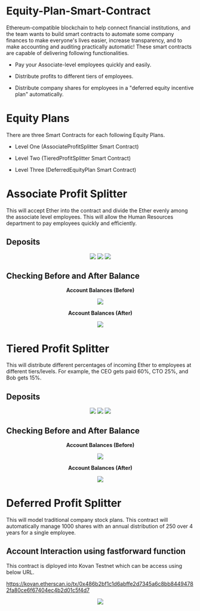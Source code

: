 # Equity-Plan-Smart-Contract

Ethereum-compatible blockchain to help connect financial institutions, and the team wants to build smart contracts to automate some company finances to make everyone's lives easier, increase transparency, and to make accounting and auditing practically automatic! These smart contracts are capable of delivering following functionalities.

- Pay your Associate-level employees quickly and easily.

- Distribute profits to different tiers of employees.

- Distribute company shares for employees in a "deferred equity incentive plan" automatically.

# Equity Plans

There are three Smart Contracts for each following Equity Plans.

- Level One (AssociateProfitSplitter Smart Contract)

- Level Two (TieredProfitSplitter Smart Contract)

- Level Three (DeferredEquityPlan Smart Contract)

# Associate Profit Splitter

This will accept Ether into the contract and divide the Ether evenly among the associate level employees. This will allow the Human Resources department to pay employees quickly and efficiently.

## Deposits

<p align="center">
  <img src="https://github.com/chirathlv/Equity-Plan-Smart-Contract/blob/main/Images/AssociateProfitSplitter%20Accounts%20Deposits.PNG">
  <img src="https://github.com/chirathlv/Equity-Plan-Smart-Contract/blob/main/Images/AssociateProfitSplitter%20Accounts%20Deposits%20Confirmation.PNG">
  <img src="https://github.com/chirathlv/Equity-Plan-Smart-Contract/blob/main/Images/AssociateProfitSplitter%20Accounts%20Deposits%20Verification.PNG">
</p>

## Checking Before and After Balance

<p align="center"><b>Account Balances (Before)</b></p>
<p align="center">
  <img src="https://github.com/chirathlv/Equity-Plan-Smart-Contract/blob/main/Images/AssociateProfitSplitter%20Before%20Accounts%20Balances.PNG">
</p>
<p align="center"><b>Account Balances (After)</b></p>
<p align="center">
  <img src="https://github.com/chirathlv/Equity-Plan-Smart-Contract/blob/main/Images/AssociateProfitSplitter%20After%20Accounts%20Balances.PNG">
</p>

# Tiered Profit Splitter

This will distribute different percentages of incoming Ether to employees at different tiers/levels. For example, the CEO gets paid 60%, CTO 25%, and Bob gets 15%.

## Deposits

<p align="center">
  <img src="https://github.com/chirathlv/Equity-Plan-Smart-Contract/blob/main/Images/TieredProfitSplitter%20Accounts%20Deposits.PNG">
  <img src="https://github.com/chirathlv/Equity-Plan-Smart-Contract/blob/main/Images/TieredProfitSplitter%20Accounts%20Deposits%20Confirmation.PNG">
  <img src="https://github.com/chirathlv/Equity-Plan-Smart-Contract/blob/main/Images/TieredProfitSplitter%20Accounts%20Deposits%20Verification.PNG">
</p>

## Checking Before and After Balance

<p align="center"><b>Account Balances (Before)</b></p>
<p align="center">
  <img src="https://github.com/chirathlv/Equity-Plan-Smart-Contract/blob/main/Images/TieredProfitSplitter%20Before%20Accounts%20Balances.PNG">
</p>
<p align="center"><b>Account Balances (After)</b></p>
<p align="center">
  <img src="https://github.com/chirathlv/Equity-Plan-Smart-Contract/blob/main/Images/TieredProfitSplitter%20After%20Accounts%20Balances.PNG">
</p>

# Deferred Profit Splitter

This will model traditional company stock plans. This contract will automatically manage 1000 shares with an annual distribution of 250 over 4 years for a single employee.

## Account Interaction using fastforward function

This contract is diployed into Kovan Testnet which can be access using below URL.

https://kovan.etherscan.io/tx/0x486b2bf1c1d6abffe2d7345a6c8bb84494782fa80ce6f67404ec4b2d01c5f4d7

<p align="center">
  <img src="https://github.com/chirathlv/Equity-Plan-Smart-Contract/blob/main/Animation.gif">
</p>
